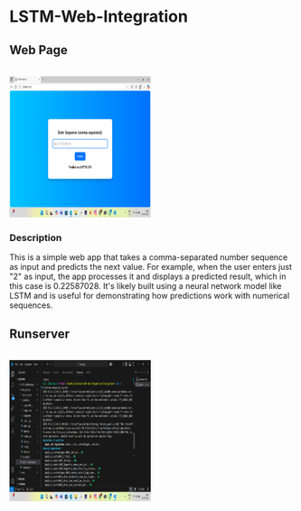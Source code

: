 # LSTM-Web-Integration

## Web Page

<br>
<img src="static\image\Screenshot (9).png" width="250" height="250" /> 
<br>

### Description
This is a simple web app that takes a comma-separated number sequence as input and predicts the next value. For example, when the user enters just "2" as input, the app processes it and displays a predicted result, which in this case is 0.22587028. It's likely built using a neural network model like LSTM and is useful for demonstrating how predictions work with numerical sequences.


## Runserver

<br>
<img src="static\image\Screenshot (8).png" width="250" height="250" /> 
<br>